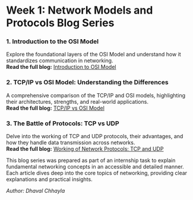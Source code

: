 # Week 1: Network Models and Protocols Blog Series

### 1. **Introduction to the OSI Model**  
Explore the foundational layers of the OSI Model and understand how it standardizes communication in networking.  
**Read the full blog:** [Introduction to OSI Model](https://dhavalchhayla-osimodel.blogspot.com/2024/05/introduction-to-osi-model.html)

### 2. **TCP/IP vs OSI Model: Understanding the Differences**  
A comprehensive comparison of the TCP/IP and OSI models, highlighting their architectures, strengths, and real-world applications.  
**Read the full blog:** [TCP/IP vs OSI Model](https://dhavalchhayla-osimodel.blogspot.com/2024/05/tcpip-vs-osi-model-understanding.html)

### 3. **The Battle of Protocols: TCP vs UDP**  
Delve into the working of TCP and UDP protocols, their advantages, and how they handle data transmission across networks.  
**Read the full blog:** [Working of Network Protocols: TCP and UDP](https://dhavalchhayla-osimodel.blogspot.com/2024/05/understanding-battle-of-protocols-tcp.html)


This blog series was prepared as part of an internship task to explain fundamental networking concepts in an accessible and detailed manner. Each article dives deep into the core topics of networking, providing clear explanations and practical insights. 

*Author: Dhaval Chhayla*

